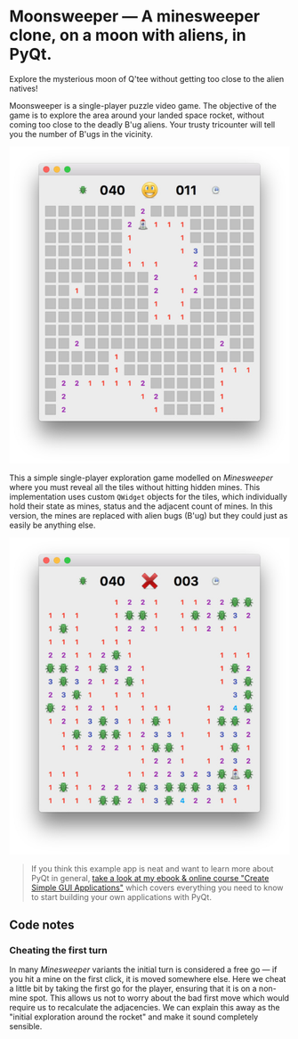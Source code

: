 # Moonsweeper — A minesweeper clone, on a moon with aliens, in PyQt.

Explore the mysterious moon of Q'tee without getting too close to the alien natives!

Moonsweeper is a single-player puzzle video game. The objective of the game is to
explore the area around your landed space rocket, without coming too close to the
deadly B'ug aliens. Your trusty tricounter will tell you the number of B'ugs in the
vicinity.

![Moonsweeper](screenshot-minesweeper1.jpg)

This a simple single-player exploration game modelled on _Minesweeper_
where you must reveal all the tiles without hitting hidden mines.
This implementation uses custom `QWidget` objects for the tiles, which
individually hold their state as mines, status and the
adjacent count of mines. In this version, the mines are replaced with
alien bugs (B'ug) but they could just as easily be anything else.

![Moonsweeper](screenshot-minesweeper2.jpg)

> If you think this example app is neat and want to learn more about
PyQt in general, [take a look at my ebook & online course
"Create Simple GUI Applications"](https://martinfitzpatrick.name/create-simple-gui-applications)
which covers everything you need to know to start building your own applications with PyQt.

## Code notes

### Cheating the first turn

In many *Minesweeper* variants the initial turn is considered a free
go — if you hit a mine on the first click, it is moved somewhere else.
Here we cheat a little bit by taking the first go for the player, ensuring that
it is on a non-mine spot. This allows us not to worry about the bad first move
which would require us to recalculate the adjacencies.
We can explain this away as the "initial exploration around the rocket"
and make it sound completely sensible.